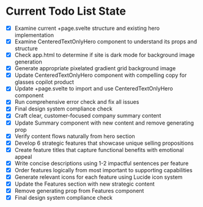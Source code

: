 <!-- DO NOT EDIT - Managed by todo_list tool -->
<!-- Updated: 2025-09-27T10:32:02.281Z -->

# Current Todo List State

- [x] Examine current +page.svelte structure and existing hero implementation
- [x] Examine CenteredTextOnlyHero component to understand its props and structure
- [x] Check app.html to determine if site is dark mode for background image generation
- [x] Generate appropriate pixelated gradient grid background image
- [x] Update CenteredTextOnlyHero component with compelling copy for glasses copilot product
- [x] Update +page.svelte to import and use CenteredTextOnlyHero component
- [x] Run comprehensive error check and fix all issues
- [x] Final design system compliance check
- [x] Craft clear, customer-focused company summary content
- [x] Update Summary component with new content and remove generating prop
- [x] Verify content flows naturally from hero section
- [x] Develop 6 strategic features that showcase unique selling propositions
- [x] Create feature titles that capture functional benefits with emotional appeal
- [x] Write concise descriptions using 1-2 impactful sentences per feature
- [x] Order features logically from most important to supporting capabilities
- [x] Generate relevant icons for each feature using Lucide icon system
- [x] Update the Features section with new strategic content
- [x] Remove generating prop from Features component
- [x] Final design system compliance check
